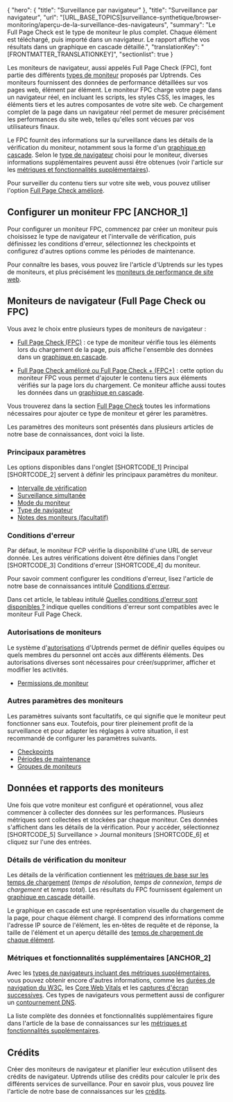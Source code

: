 {
  "hero": {
    "title": "Surveillance par navigateur"
  },
  "title": "Surveillance par navigateur",
  "url": "[URL_BASE_TOPICS]surveillance-synthetique/browser-monitoring/aperçu-de-la-surveillance-des-navigateurs",
  "summary": "Le Full Page Check est le type de moniteur le plus complet. Chaque élément est téléchargé, puis importé dans un navigateur. Le rapport affiche vos résultats dans un graphique en cascade détaillé.",
  "translationKey": "[FRONTMATTER_TRANSLATIONKEY]",
  "sectionlist": true
}

Les moniteurs de navigateur, aussi appelés Full Page Check (FPC), font partie des différents [types de moniteur]([LINK_URL_1]) proposés par Uptrends. Ces moniteurs fournissent des données de performance détaillées sur vos pages web, élément par élément. Le moniteur FPC charge votre page dans un navigateur réel, en incluant les scripts, les styles CSS, les images, les éléments tiers et les autres composantes de votre site web. Ce chargement complet de la page dans un navigateur réel permet de mesurer précisément les performances du site web, telles qu'elles sont vécues par vos utilisateurs finaux.

Le FPC fournit des informations sur la surveillance dans les détails de la vérification du moniteur, notamment sous la forme d'un [graphique en cascade]([LINK_URL_2]). Selon le [type de navigateur]([LINK_URL_3]) choisi pour le moniteur, diverses informations supplémentaires peuvent aussi être obtenues (voir l'article sur les [métriques et fonctionnalités supplémentaires]([LINK_URL_4])).

Pour surveiller du contenu tiers sur votre site web, vous pouvez utiliser l'option [Full Page Check amélioré]([LINK_URL_5]).

## Configurer un moniteur FPC [ANCHOR_1]

Pour configurer un moniteur FPC, commencez par créer un moniteur puis choisissez le type de navigateur et l'intervalle de vérification, puis définissez les conditions d'erreur, sélectionnez les checkpoints et configurez d'autres options comme les périodes de maintenance.

Pour connaître les bases, vous pouvez lire l'article d'Uptrends sur les types de moniteurs, et plus précisément les [moniteurs de performance de site web]([LINK_URL_6]).

## Moniteurs de navigateur (Full Page Check ou FPC)

Vous avez le choix entre plusieurs types de moniteurs de navigateur :

- [Full Page Check (FPC)]([LINK_URL_7]) : ce type de moniteur vérifie tous les éléments lors du chargement de la page, puis affiche l'ensemble des données dans un [graphique en cascade]([LINK_URL_8]).

- [Full Page Check amélioré ou Full Page Check \+ (FPC+)]([LINK_URL_9]) : cette option du moniteur FPC vous permet d'ajouter le contenu tiers aux éléments vérifiés sur la page lors du chargement. Ce moniteur affiche aussi toutes les données dans un [graphique en cascade]([LINK_URL_10]).

Vous trouverez dans la section [Full Page Check]([LINK_URL_11]) toutes les informations nécessaires pour ajouter ce type de moniteur et gérer les paramètres.

Les paramètres des moniteurs sont présentés dans plusieurs articles de notre base de connaissances, dont voici la liste.

### Principaux paramètres

Les options disponibles dans l'onglet [SHORTCODE_1] Principal [SHORTCODE_2] servent à définir les principaux paramètres du moniteur.


- [Intervalle de vérification]([LINK_URL_12])
- [Surveillance simultanée]([LINK_URL_13])
- [Mode du moniteur]([LINK_URL_14])
- [Type de navigateur]([LINK_URL_15])
- [Notes des moniteurs (facultatif)]([LINK_URL_16])

### Conditions d'erreur

Par défaut, le moniteur FCP vérifie la disponibilité d'une URL de serveur donnée. Les autres vérifications doivent être définies dans l'onglet [SHORTCODE_3] Conditions d'erreur [SHORTCODE_4] du moniteur.

Pour savoir comment configurer les conditions d'erreur, lisez l'article de notre base de connaissances intitulé [Conditions d'erreur]([LINK_URL_17]).

Dans cet article, le tableau intitulé [Quelles conditions d'erreur sont disponibles ?]([LINK_URL_18]) indique quelles conditions d'erreur sont compatibles avec le moniteur Full Page Check.

### Autorisations de moniteurs

Le système d'[autorisations]([LINK_URL_19]) d'Uptrends permet de définir quelles équipes ou quels membres du personnel ont accès aux différents éléments. Des autorisations diverses sont nécessaires pour créer/supprimer, afficher et modifier les activités.

- [Permissions de moniteur]([LINK_URL_20])

### Autres paramètres des moniteurs

Les paramètres suivants sont facultatifs, ce qui signifie que le moniteur peut fonctionner sans eux. Toutefois, pour tirer pleinement profit de la surveillance et pour adapter les réglages à votre situation, il est recommandé de configurer les paramètres suivants.

- [Checkpoints]([LINK_URL_21])
- [Périodes de maintenance]([LINK_URL_22])
- [Groupes de moniteurs]([LINK_URL_23])


## Données et rapports des moniteurs

Une fois que votre moniteur est configuré et opérationnel, vous allez commencer à collecter des données sur les performances. Plusieurs métriques sont collectées et stockées par chaque moniteur. Ces données s'affichent dans les détails de la vérification. Pour y accéder, sélectionnez [SHORTCODE_5] Surveillance > Journal moniteurs [SHORTCODE_6] et cliquez sur l'une des entrées.

### Détails de vérification du moniteur

Les détails de la vérification contiennent les [métriques de base sur les temps de chargement]([LINK_URL_24]) (*temps de résolution*, *temps de connexion*, *temps de chargement* et *temps total*). Les résultats du FPC fournissent également un [graphique en cascade]([LINK_URL_25]) détaillé.

Le graphique en cascade est une représentation visuelle du chargement de la page, pour chaque élément chargé. Il comprend des informations comme l'adresse IP source de l'élément, les en-têtes de requête et de réponse, la taille de l'élément et un aperçu détaillé des [temps de chargement de chaque élément]([LINK_URL_26]).

### Métriques et fonctionnalités supplémentaires [ANCHOR_2]

Avec les [types de navigateurs incluant des métriques supplémentaires]([LINK_URL_27]), vous pouvez obtenir encore d'autres informations, comme les [durées de navigation du W3C]([LINK_URL_28]), les [Core Web Vitals]([LINK_URL_29]) et les [captures d'écran successives]([LINK_URL_30]). Ces types de navigateurs vous permettent aussi de configurer un [contournement DNS]([LINK_URL_31]).

La liste complète des données et fonctionnalités supplémentaires figure dans l'article de la base de connaissances sur les [métriques et fonctionnalités supplémentaires]([LINK_URL_32]).

## Crédits

Créer des moniteurs de navigateur et planifier leur exécution utilisent des crédits de navigateur. Uptrends utilise des crédits pour calculer le prix des différents services de surveillance. Pour en savoir plus, vous pouvez lire l'article de notre base de connaissances sur les [crédits]([LINK_URL_33]).